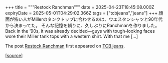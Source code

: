 +++
title = """Restock Ranchman"""
date = 2025-04-23T18:45:08.000Z
expiryDate = 2025-05-01T04:29:02.366Z
tags = ["tcbjeans","jeans"]
+++
顔面が怖い人がMillerのタンクトップに合わせるのは、ウエスタンシャツと90年代から決まってた。 そんな記憶を頼りに、久しぶりにRanchmanを作りました。 Back in the ’90s, it was already decided—guys with tough-looking faces wore their Miller tank tops with a western shirt. With that me \[…\]

The post [Restock Ranchman](http://tcbjeans.com/2025/04/24/52118) first appeared on [TCB jeans](http://tcbjeans.com).

[[source]](http://tcbjeans.com/2025/04/24/52118)
